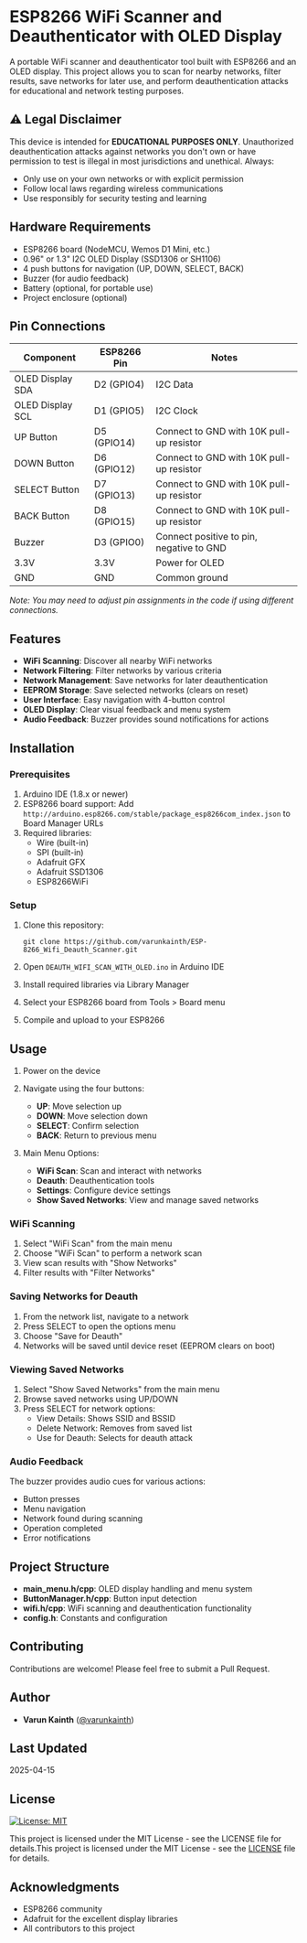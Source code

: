 # ESP8266 WiFi Scanner and Deauthenticator with OLED Display

A portable WiFi scanner and deauthenticator tool built with ESP8266 and an OLED display. This project allows you to scan for nearby networks, filter results, save networks for later use, and perform deauthentication attacks for educational and network testing purposes.

## ⚠️ Legal Disclaimer

This device is intended for **EDUCATIONAL PURPOSES ONLY**. Unauthorized deauthentication attacks against networks you don't own or have permission to test is illegal in most jurisdictions and unethical. Always:

- Only use on your own networks or with explicit permission
- Follow local laws regarding wireless communications
- Use responsibly for security testing and learning

## Hardware Requirements

- ESP8266 board (NodeMCU, Wemos D1 Mini, etc.)
- 0.96" or 1.3" I2C OLED Display (SSD1306 or SH1106)
- 4 push buttons for navigation (UP, DOWN, SELECT, BACK)
- Buzzer (for audio feedback)
- Battery (optional, for portable use)
- Project enclosure (optional)

## Pin Connections

| Component | ESP8266 Pin | Notes |
|-----------|-------------|-------|
| OLED Display SDA | D2 (GPIO4) | I2C Data |
| OLED Display SCL | D1 (GPIO5) | I2C Clock |
| UP Button | D5 (GPIO14) | Connect to GND with 10K pull-up resistor |
| DOWN Button | D6 (GPIO12) | Connect to GND with 10K pull-up resistor |
| SELECT Button | D7 (GPIO13) | Connect to GND with 10K pull-up resistor |
| BACK Button | D8 (GPIO15) | Connect to GND with 10K pull-up resistor |
| Buzzer | D3 (GPIO0) | Connect positive to pin, negative to GND |
| 3.3V | 3.3V | Power for OLED |
| GND | GND | Common ground |

*Note: You may need to adjust pin assignments in the code if using different connections.*

## Features

- **WiFi Scanning**: Discover all nearby WiFi networks
- **Network Filtering**: Filter networks by various criteria
- **Network Management**: Save networks for later deauthentication
- **EEPROM Storage**: Save selected networks (clears on reset)
- **User Interface**: Easy navigation with 4-button control
- **OLED Display**: Clear visual feedback and menu system
- **Audio Feedback**: Buzzer provides sound notifications for actions

## Installation

### Prerequisites

1. Arduino IDE (1.8.x or newer)
2. ESP8266 board support: Add `http://arduino.esp8266.com/stable/package_esp8266com_index.json` to Board Manager URLs
3. Required libraries:
   - Wire (built-in)
   - SPI (built-in)
   - Adafruit GFX
   - Adafruit SSD1306
   - ESP8266WiFi

### Setup

1. Clone this repository:
   ```
   git clone https://github.com/varunkainth/ESP-8266_Wifi_Deauth_Scanner.git
   ```

2. Open `DEAUTH_WIFI_SCAN_WITH_OLED.ino` in Arduino IDE

3. Install required libraries via Library Manager

4. Select your ESP8266 board from Tools > Board menu

5. Compile and upload to your ESP8266

## Usage

1. Power on the device
2. Navigate using the four buttons:
   - **UP**: Move selection up
   - **DOWN**: Move selection down
   - **SELECT**: Confirm selection
   - **BACK**: Return to previous menu

3. Main Menu Options:
   - **WiFi Scan**: Scan and interact with networks
   - **Deauth**: Deauthentication tools
   - **Settings**: Configure device settings
   - **Show Saved Networks**: View and manage saved networks

### WiFi Scanning

1. Select "WiFi Scan" from the main menu
2. Choose "WiFi Scan" to perform a network scan
3. View scan results with "Show Networks"
4. Filter results with "Filter Networks"

### Saving Networks for Deauth

1. From the network list, navigate to a network
2. Press SELECT to open the options menu
3. Choose "Save for Deauth"
4. Networks will be saved until device reset (EEPROM clears on boot)

### Viewing Saved Networks

1. Select "Show Saved Networks" from the main menu
2. Browse saved networks using UP/DOWN
3. Press SELECT for network options:
   - View Details: Shows SSID and BSSID
   - Delete Network: Removes from saved list
   - Use for Deauth: Selects for deauth attack

### Audio Feedback

The buzzer provides audio cues for various actions:
- Button presses
- Menu navigation
- Network found during scanning
- Operation completed
- Error notifications

## Project Structure

- **main_menu.h/cpp**: OLED display handling and menu system
- **ButtonManager.h/cpp**: Button input detection
- **wifi.h/cpp**: WiFi scanning and deauthentication functionality
- **config.h**: Constants and configuration

## Contributing

Contributions are welcome! Please feel free to submit a Pull Request.

## Author

- **Varun Kainth** ([@varunkainth](https://github.com/varunkainth))

## Last Updated

2025-04-15

## License
[![License: MIT](https://img.shields.io/badge/License-MIT-yellow.svg)](https://opensource.org/licenses/MIT)

This project is licensed under the MIT License - see the LICENSE file for details.This project is licensed under the MIT License - see the [LICENSE](LICENSE) file for details.

## Acknowledgments

- ESP8266 community
- Adafruit for the excellent display libraries
- All contributors to this project

